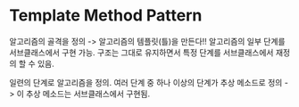 # Template Method Pattern

알고리즘의 골격을 정의 -> 알고리즘의 템플릿(틀)을 만든다!!
알고리즘의 일부 단계를 서브클래스에서 구현 가능. 구조는 그대로 유지하면서 특정 단계를 서브클래스에서 재정의 할 수 있음.

일련의 단계로 알고리즘을 정의.
여러 단계 중 하나 이상의 단계가 추상 메소드로 정의 -> 이 추상 메소드는 서브클래스에서 구현됨.
